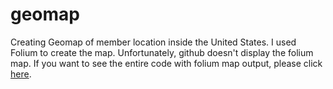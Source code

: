 # geomap
Creating Geomap of member location inside the United States. 
I used Folium to create the map. Unfortunately, github doesn't display the folium map. If you want to see the entire code with folium map output, please click [here](https://github.com/anpaschool/geomap/blob/main/anpa_members_map.ipynb).
